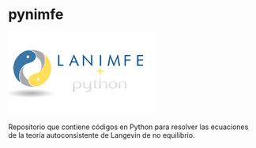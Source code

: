 # pynimfe
![logo](logo2.png)

Repositorio que contiene códigos en Python para resolver las ecuaciones de la teoría autoconsistente de Langevin de no equilibrio.
